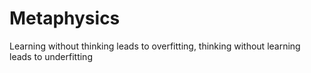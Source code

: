 # Metaphysics
Learning without thinking leads to overfitting, thinking without learning leads to underfitting
